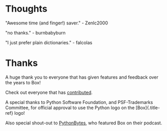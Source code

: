Thoughts
========

\"Awesome time (and finger!) saver.\" - Zenlc2000

\"no thanks.\" - burnbabyburn

\"I just prefer plain dictionaries.\" - falcolas

Thanks
======

A huge thank you to everyone that has given features and feedback over
the years to Box!

Check out everyone that has [contributed](AUTHORS.rst).

A special thanks to Python Software Foundation, and PSF-Trademarks
Committee, for official approval to use the Python logo on the
[Box]{.title-ref} logo!

Also special shout-out to
[PythonBytes](https://pythonbytes.fm/episodes/show/19/put-your-python-dictionaries-in-a-box-and-apparently-python-is-really-wanted),
who featured Box on their podcast.
